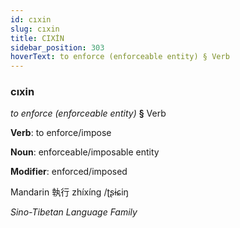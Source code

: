 ```yaml
---
id: cıxin
slug: cıxin
title: CIXİN
sidebar_position: 303
hoverText: to enforce (enforceable entity) § Verb
---
```


### cıxin

*to enforce (enforceable entity)* **§** Verb

**Verb**: to enforce/impose

**Noun**: enforceable/imposable entity

**Modifier**: enforced/imposed

Mandarin 執行 zhíxíng /ʈʂɨɕiŋ

*Sino-Tibetan Language Family*